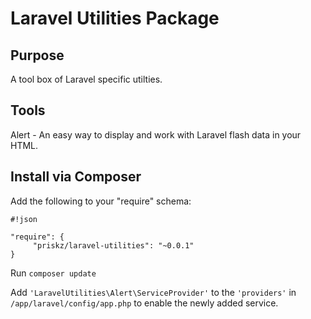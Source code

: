 # Laravel Utilities Package

## Purpose

A tool box of Laravel specific utilties.

## Tools

Alert - An easy way to display and work with Laravel flash data in your HTML.

## Install via Composer

Add the following to your "require" schema:

```
#!json

"require": {
     "priskz/laravel-utilities": "~0.0.1"
}
```

Run ```composer update```

Add ```'LaravelUtilities\Alert\ServiceProvider'``` to the ```'providers'``` in ```/app/laravel/config/app.php``` to enable the newly added service.